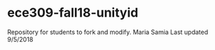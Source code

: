 # ece309-fall18-unityid
Repository for students to fork and modify.
Maria Samia 
Last updated 9/5/2018
